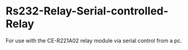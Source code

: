 # Rs232-Relay-Serial-controlled-Relay
For use with the CE-R221A02 relay module via serial control from a pc. 
